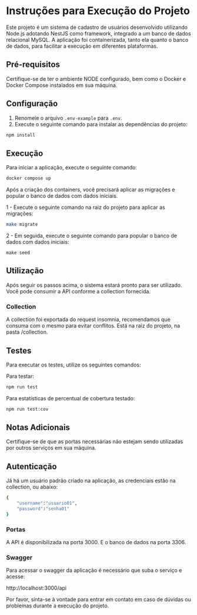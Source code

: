 # Instruções para Execução do Projeto

Este projeto é um sistema de cadastro de usuários desenvolvido utilizando Node.js adotando NestJS como framework, integrado a um banco de dados relacional MySQL. A aplicação foi containerizada, tanto ela quanto o banco de dados, para facilitar a execução em diferentes plataformas.

## Pré-requisitos

Certifique-se de ter o ambiente NODE configurado, bem como o Docker e Docker Compose instalados em sua máquina.

## Configuração

1. Renomeie o arquivo `.env-example` para `.env`.
2. Execute o seguinte comando para instalar as dependências do projeto:

```bash
npm install
```

## Execução

Para iniciar a aplicação, execute o seguinte comando:

```bash
docker compose up
```

Após a criação dos containers, você precisará aplicar as migrações e popular o banco de dados com dados iniciais.

1 - Execute o seguinte comando na raiz do projeto para aplicar as migrações:

```bash
make migrate
```

2 - Em seguida, execute o seguinte comando para popular o banco de dados com dados iniciais:

```
make seed
```

## Utilização

Após seguir os passos acima, o sistema estará pronto para ser utilizado. Você pode consumir a API conforme a collection fornecida.

### Collection

A collection foi exportada do request insomnia, recomendamos que consuma com o mesmo para evitar conflitos. Está na raíz do projeto, na pasta /collection.


## Testes

Para executar os testes, utilize os seguintes comandos:

Para testar:
```bash
npm run test
```

Para estatísticas de percentual de cobertura testado:
```bash
npm run test:cov
```

## Notas Adicionais
Certifique-se de que as portas necessárias não estejam sendo utilizadas por outros serviços em sua máquina.

## Autenticação
Já há um usuário padrão criado na aplicação, as credenciais estão na collection, ou abaixo:

``` bash
{
	"username":"usuario01",
	"password":"senha01"
}
```

### Portas
A API é disponibilizada na porta 3000. E o banco de dados na porta 3306.

### Swagger
Para acessar o swagger da aplicação é necessário que suba o serviço e acesse:

http://localhost:3000/api

Por favor, sinta-se à vontade para entrar em contato em caso de dúvidas ou problemas durante a execução do projeto.
